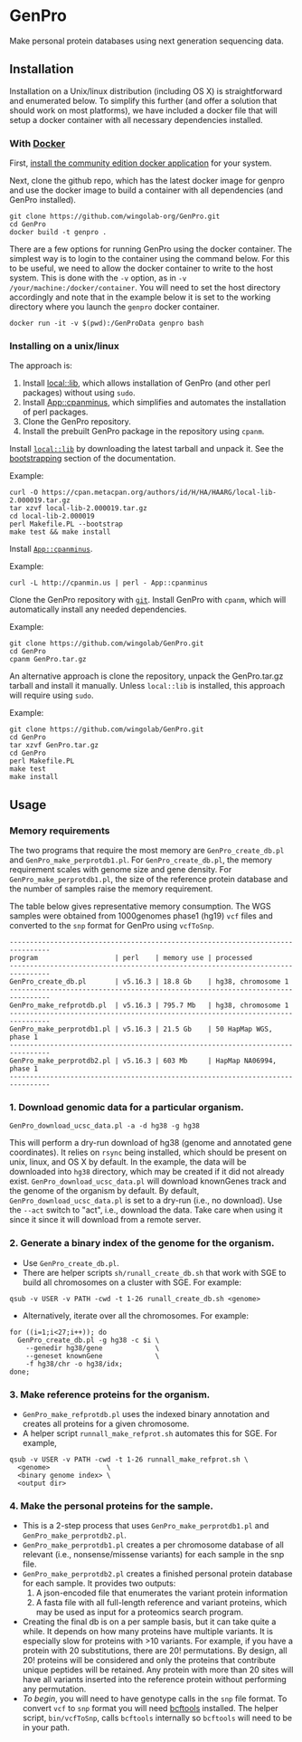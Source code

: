 GenPro
======

Make personal protein databases using next generation sequencing data.

## Installation

Installation on a Unix/linux distribution (including OS X) is straightforward
and enumerated below. To simplify this further (and offer a solution that
should work on most platforms), we have included a docker file that will setup
a docker container with all necessary dependencies installed.

### With [Docker](https://www.docker.com/)

First, [install the community edition docker application](https://www.docker.com/community-edition)
for your system.

Next, clone the github repo, which has the latest docker image for genpro and
use the docker image to build a container with all dependencies (and GenPro
installed).

```
git clone https://github.com/wingolab-org/GenPro.git
cd GenPro
docker build -t genpro .
```

There are a few options for running GenPro using the docker container. The
simplest way is to login to the container using the command below. For this to
be useful, we need to allow the docker container to write to the host system.
This is done with the `-v` option, as in `-v /your/machine:/docker/container`.
You will need to set the host directory accordingly and note that in the example
below it is set to the working directory where you launch the `genpro` docker
container.

```
docker run -it -v $(pwd):/GenProData genpro bash
```

### Installing on a unix/linux

The approach is:
1. Install [local::lib](https://metacpan.org/pod/local::lib), which allows 
installation of GenPro (and other perl packages) without using `sudo`.
2. Install  [App::cpanminus](https://metacpan.org/pod/App::cpanminus), which
simplifies and automates the installation of perl packages.
3. Clone the GenPro repository.
4. Install the prebuilt GenPro package in the repository using `cpanm`.

Install [`local::lib`](https://metacpan.org/pod/local::lib) by downloading the
latest tarball and unpack it. See the
[bootstrapping](https://metacpan.org/pod/local::lib) section of the
documentation.

Example:
```
curl -O https://cpan.metacpan.org/authors/id/H/HA/HAARG/local-lib-2.000019.tar.gz
tar xzvf local-lib-2.000019.tar.gz
cd local-lib-2.000019
perl Makefile.PL --bootstrap
make test && make install
```

Install [`App::cpanminus`](https://metacpan.org/pod/App::cpanminus).

Example:
```
curl -L http://cpanmin.us | perl - App::cpanminus
```

Clone the GenPro repository with [`git`](https://git-scm.com). Install GenPro with 
`cpanm`, which will automatically install any needed dependencies.

Example:
```
git clone https://github.com/wingolab/GenPro.git
cd GenPro
cpanm GenPro.tar.gz
```

An alternative approach is clone the repository, unpack the GenPro.tar.gz
tarball and install it manually. Unless `local::lib` is installed, this 
approach will require using `sudo`.

Example:
```
git clone https://github.com/wingolab/GenPro.git
cd GenPro
tar xzvf GenPro.tar.gz
cd GenPro
perl Makefile.PL
make test
make install    
```

## Usage

### Memory requirements

The two programs that require the most memory are `GenPro_create_db.pl` and
`GenPro_make_perprotdb1.pl`. For `GenPro_create_db.pl`, the memory 
requirement scales with genome size and gene density.
For `GenPro_make_perprotdb1.pl`, the size of the reference protein database and
the number of samples raise the memory requirement.

The table below gives representative memory consumption. The WGS samples were 
obtained from 1000genomes phase1 (hg19) `vcf` files and converted to the `snp` 
format for GenPro using `vcfToSnp`.

```
--------------------------------------------------------------------------------
program                   | perl    | memory use | processed
--------------------------------------------------------------------------------
GenPro_create_db.pl       | v5.16.3 | 18.8 Gb    | hg38, chromosome 1
--------------------------------------------------------------------------------
GenPro_make_refprotdb.pl  | v5.16.3 | 795.7 Mb   | hg38, chromosome 1
--------------------------------------------------------------------------------
GenPro_make_perprotdb1.pl | v5.16.3 | 21.5 Gb    | 50 HapMap WGS, phase 1
--------------------------------------------------------------------------------
GenPro_make_perprotdb2.pl | v5.16.3 | 603 Mb     | HapMap NA06994, phase 1
--------------------------------------------------------------------------------
```

### 1. Download genomic data for a particular organism.

```
GenPro_download_ucsc_data.pl -a -d hg38 -g hg38
```

This will perform a dry-run download of hg38 (genome and annotated gene
coordinates). It relies on `rsync` being installed, which should be present on
unix, linux, and OS X by default. In the example, the data will be downloaded
into `hg38` directory, which may be created if it did not already exist.
`GenPro_download_ucsc_data.pl` will download knownGenes track and the genome of
the organism by default. By default, `GenPro_download_ucsc_data.pl` is set to a
dry-run (i.e., no download). Use the `--act` switch to "act", i.e., download the
data. Take care when using it since it since it will download from a remote
server.


### 2. Generate a binary index of the genome for the organism.

- Use `GenPro_create_db.pl`.
- There are helper scripts `sh/runall_create_db.sh` that work with SGE to
  build all chromosomes on a cluster with SGE. For example:
```
qsub -v USER -v PATH -cwd -t 1-26 runall_create_db.sh <genome>
```
- Alternatively, iterate over all the chromosomes. For example:
```
for ((i=1;i<27;i++)); do
  GenPro_create_db.pl -g hg38 -c $i \
    --genedir hg38/gene             \
    --geneset knownGene             \
    -f hg38/chr -o hg38/idx;
done;
```

### 3.  Make reference proteins for the organism.
- `GenPro_make_refprotdb.pl` uses the indexed binary annotation and creates
  all proteins for a given chromosome.
- A helper script `runnall_make_refprot.sh` automates this for SGE. For example,
```
qsub -v USER -v PATH -cwd -t 1-26 runnall_make_refprot.sh \
  <genome>              \
  <binary genome index> \
  <output dir>
```

### 4.  Make the personal proteins for the sample.
- This is a 2-step process that uses `GenPro_make_perprotdb1.pl` and
  `GenPro_make_perprotdb2.pl`.
- `GenPro_make_perprotdb1.pl` creates a per chromosome database of all relevant
  (i.e., nonsense/missense variants) for each sample in the snp file.
- `GenPro_make_perprotdb2.pl` creates a finished personal protein database for
  each sample. It provides two outputs:
    1. A json-encoded file that enumerates the variant protein information
    2. A fasta file with all full-length reference and variant proteins, which
    may be used as input for a proteomics search program.
-  Creating the final db is on a per sample basis, but it can take quite a
  while. It depends on how many proteins have multiple variants. It is especially
  slow for proteins with >10 variants. For example, if you have a protein with
  20 substitutions, there are 20! permutations. By design, all 20! proteins
  will be considered and only the proteins that contribute unique peptides will
  be retained. Any protein with more than 20 sites will have all variants
  inserted into the reference protein without performing any permutation.
- *To begin*, you will need to have genotype calls in the `snp` file format. To 
convert `vcf` to `snp` format you will need 
[bcftools](https://samtools.github.io/bcftools/) installed. The helper script, 
`bin/vcfToSnp`, calls `bcftools` internally so `bcftools` will need to be in 
your path.
